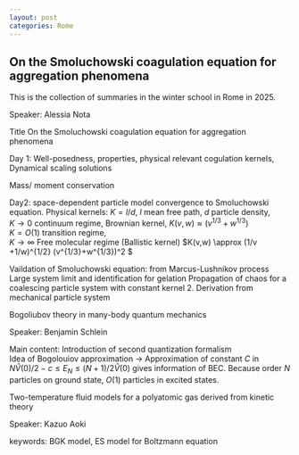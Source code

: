 ```yaml
---
layout: post
categories: Rome
---
```


## On the Smoluchowski coagulation equation for aggregation phenomena

This is the collection of summaries in the winter school in Rome in 2025.

Speaker: Alessia Nota

Title  On the Smoluchowski coagulation equation for aggregation phenomena

Day 1: Well-posedness, properties, physical relevant cogulation kernels, 
Dynamical scaling solutions

Mass/ moment conservation 

Day2: space-dependent particle model convergence to Smoluchowski equation. 
Physical kernels: $K=l/d$, $l$ mean free path, $d$ particle density,  
$K \to 0$  continuum regime, Brownian kernel, $K(v,w)\approx (v^{1/3}+ w^{1/3})$    
$K=O(1)$ transition regime,  
$K \to \infty$  Free molecular regime (Ballistic kernel) $K(v,w) \approx (1/v +1/w)^{1/2} (v^{1/3}+w^{1/3})^2 $

Vaildation of Smoluchowski equation: from Marcus-Lushnikov process
Large system limit and identification for gelation
Propagation of chaos for a coalescing particle system with constant kernel
2. Derivation from mechanical particle system



Bogoliubov theory in many-body quantum mechanics

Speaker: Benjamin Schlein

Main content: 
Introduction of second quantization formalism  
Idea of Bogolouiov approximation -> Approximation of constant $C$ in
$N\hat{V}(0)/2 -c \le E_N \le (N+1)/2 \hat{V}(0)$ gives information of BEC. Because order $N$ particles on ground state, $O(1)$ particles in  excited states.

Two-temperature fluid models for a polyatomic gas derived from kinetic theory

Speaker: Kazuo Aoki

keywords: BGK model, ES model for Boltzmann equation


